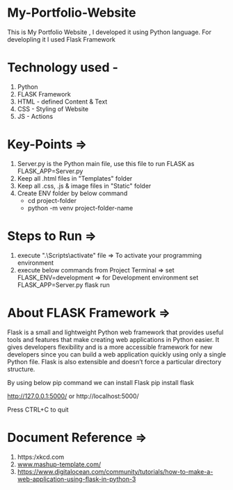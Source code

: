 # My-Portfolio-Website

This is My Portfolio Website , I developed it using Python language.
For developling it I used Flask Framework

# Technology used -
1) Python 
2) FLASK Framework
3) HTML - defined Content & Text
4) CSS - Styling of Website
5) JS - Actions

# Key-Points =>
1) Server.py is the Python main file, use this file to run FLASK as FLASK_APP=Server.py
2) Keep all .html files in "Templates" folder
3) Keep all .css, .js & image files in "Static" folder
4) Create ENV folder by below command
   - cd project-folder
   - python -m venv project-folder-name

# Steps to Run =>
1) execute ".\Scripts\activate" file	=> To activate your programming environment
2) execute below commands from Project Terminal =>
    set FLASK_ENV=development  => for Development environment
    set FLASK_APP=Server.py
    flask run

# About FLASK Framework =>
Flask is a small and lightweight Python web framework that provides useful tools and features that make creating web applications in Python easier. It gives developers flexibility and is a more accessible framework for new developers since you can build a web application quickly using only a single Python file. Flask is also extensible and doesn’t force a particular directory structure.

By using below pip command we can install Flask 
	pip install flask


http://127.0.0.1:5000/
or
http://localhost:5000/

Press CTRL+C to quit

# Document Reference =>
1) https:/xkcd.com
2) www.mashup-template.com/	
3) https://www.digitalocean.com/community/tutorials/how-to-make-a-web-application-using-flask-in-python-3
